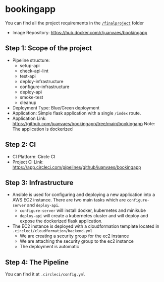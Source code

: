 # bookingapp
You can find all the project requirements in the [`/finalproject`](https://github.com/juanvaes/bookingapp/finalproject) folder
* Image Repository: https://hub.docker.com/r/juanvaes/bookingapp

Step 1: Scope of the project
------
* Pipeline structure:
  - setup-api
  - check-api-lint
  - test-api
  - deploy-infrastructure
  - configure-infrastructure 
  - deploy-api
  - smoke-test
  - cleanup
* Deployment Type: Blue/Green deployment
* Application: Simple flask application with a single `/index` route.
* Application Link: https://github.com/juanvaes/bookingapp/tree/main/bookingapp
Note: The application is dockerized

Step 2: CI
------
* CI Platform: Circle CI
* Project CI Link: https://app.circleci.com/pipelines/github/juanvaes/bookingapp

Step 3: Infrastructure
------
* Ansible is used for configuring and deploying a new application into a AWS EC2 instance. There are two main tasks which are `configure-server` and `deploy-api`. 
  - `configure-server` will install docker, kubernetes and minikube
  - `deploy-api` will create a kubernetes cluster and will deploy and expose the dockerized flask application.
* The EC2 instance is deployed with a cloudformation template located in `.circleci/cloudformation/backend.yml`
  - We are creating a security group for the ec2 instance
  - We are attaching the security group to the ec2 instance
  - The deployment is automatic

Step 4: The Pipeline
------
You can find it at `.circleci/config.yml`
